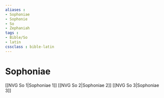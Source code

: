 ```yaml
---
aliases : 
- Sophoniae
- Sophonie
- So
- Zephaniah
tags : 
- Bible/So
- latin
cssclass : bible-latin
---
```


# Sophoniae

[[NVG So 1|Sophoniae 1]]
[[NVG So 2|Sophoniae 2]]
[[NVG So 3|Sophoniae 3]]

